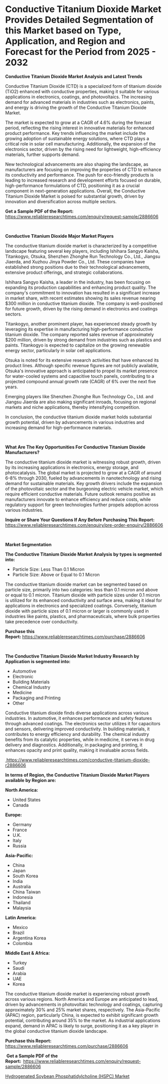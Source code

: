 <p><h1>Conductive Titanium Dioxide Market Provides Detailed Segmentation of this Market based on Type, Application, and Region and Forecast for the Period from 2025 - 2032</h1></p><p><strong>Conductive Titanium Dioxide Market Analysis and Latest Trends</strong></p>
<p><p>Conductive Titanium Dioxide (CTD) is a specialized form of titanium dioxide (TiO2) enhanced with conductive properties, making it suitable for various applications in electronics, coatings, and photovoltaics. The increasing demand for advanced materials in industries such as electronics, paints, and energy is driving the growth of the Conductive Titanium Dioxide Market.</p><p>The market is expected to grow at a CAGR of 4.6% during the forecast period, reflecting the rising interest in innovative materials for enhanced product performance. Key trends influencing the market include the growing adoption of sustainable energy solutions, where CTD plays a critical role in solar cell manufacturing. Additionally, the expansion of the electronics sector, driven by the rising need for lightweight, high-efficiency materials, further supports demand.</p><p>New technological advancements are also shaping the landscape, as manufacturers are focusing on improving the properties of CTD to enhance its conductivity and performance. The push for eco-friendly products is leading to increased research and development efforts focused on durable, high-performance formulations of CTD, positioning it as a crucial component in next-generation applications. Overall, the Conductive Titanium Dioxide Market is poised for substantial growth, driven by innovation and diversification across multiple sectors.</p></p>
<p><strong>Get a Sample PDF of the Report:&nbsp;</strong> <a href="https://www.reliableresearchtimes.com/enquiry/request-sample/2886606?utm_campaign=2204&utm_medium=2&utm_source=Github&utm_content=ia&utm_term=13032025&utm_id=conductive-titanium-dioxide">https://www.reliableresearchtimes.com/enquiry/request-sample/2886606</a></p>
<p>&nbsp;</p>
<p><strong>Conductive Titanium Dioxide Major Market Players</strong></p>
<p><p>The conductive titanium dioxide market is characterized by a competitive landscape featuring several key players, including Ishihara Sangyo Kaisha, Titankogyo, Otsuka, Shenzhen Zhonghe Run Technology Co., Ltd., Jiangsu Jiaerda, and Xuzhou Jinya Powder Co., Ltd. These companies have established strong positions due to their technological advancements, extensive product offerings, and strategic collaborations.</p><p>Ishihara Sangyo Kaisha, a leader in the industry, has been focusing on expanding its production capabilities and enhancing product quality. The company's commitment to innovation has resulted in a significant increase in market share, with recent estimates showing its sales revenue nearing $300 million in conductive titanium dioxide. The company is well-positioned for future growth, driven by the rising demand in electronics and coatings sectors.</p><p>Titankogyo, another prominent player, has experienced steady growth by leveraging its expertise in manufacturing high-performance conductive titanium dioxide. The company reported sales revenue of approximately $200 million, driven by strong demand from industries such as plastics and paints. Titankogyo is expected to capitalize on the growing renewable energy sector, particularly in solar cell applications.</p><p>Otsuka is noted for its extensive research activities that have enhanced its product lines. Although specific revenue figures are not publicly available, Otsuka's innovative approach is anticipated to propel its market presence for water-cooled systems and capacitive touch panels, contributing to a projected compound annual growth rate (CAGR) of 6% over the next five years.</p><p>Emerging players like Shenzhen Zhonghe Run Technology Co., Ltd. and Jiangsu Jiaerda are also making significant inroads, focusing on regional markets and niche applications, thereby intensifying competition.</p><p>In conclusion, the conductive titanium dioxide market holds substantial growth potential, driven by advancements in various industries and increasing demand for high-performance materials.</p></p>
<p>&nbsp;</p>
<p><strong>What Are The Key Opportunities For Conductive Titanium Dioxide Manufacturers?</strong></p>
<p><p>The conductive titanium dioxide market is witnessing robust growth, driven by its increasing applications in electronics, energy storage, and photocatalysis. The global market is projected to grow at a CAGR of around 6-8% through 2030, fueled by advancements in nanotechnology and rising demand for sustainable materials. Key growth drivers include the expansion of the photovoltaic sector and the burgeoning electric vehicle market, which require efficient conductive materials. Future outlook remains positive as manufacturers innovate to enhance efficiency and reduce costs, while regulatory support for green technologies further propels adoption across various industries.</p></p>
<p><strong>Inquire or Share Your Questions If Any Before Purchasing This Report:</strong> <a href="https://www.reliableresearchtimes.com/enquiry/pre-order-enquiry/2886606?utm_campaign=2204&utm_medium=2&utm_source=Github&utm_content=ia&utm_term=13032025&utm_id=conductive-titanium-dioxide">https://www.reliableresearchtimes.com/enquiry/pre-order-enquiry/2886606</a></p>
<p>&nbsp;</p>
<p><strong>Market Segmentation</strong></p>
<p><strong>The Conductive Titanium Dioxide Market Analysis by types is segmented into:</strong></p>
<p><ul><li>Particle Size: Less Than 0.1 Micron</li><li>Particle Size: Above or Equal to 0.1 Micron</li></ul></p>
<p><p>The conductive titanium dioxide market can be segmented based on particle size, primarily into two categories: less than 0.1 micron and above or equal to 0.1 micron. Titanium dioxide with particle sizes under 0.1 micron is utilized for its enhanced conductivity and surface area, making it ideal for applications in electronics and specialized coatings. Conversely, titanium dioxide with particle sizes of 0.1 micron or larger is commonly used in industries like paints, plastics, and pharmaceuticals, where bulk properties take precedence over conductivity.</p></p>
<p><strong>Purchase this Report:&nbsp;</strong><a href="https://www.reliableresearchtimes.com/purchase/2886606?utm_campaign=2204&utm_medium=2&utm_source=Github&utm_content=ia&utm_term=13032025&utm_id=conductive-titanium-dioxide">https://www.reliableresearchtimes.com/purchase/2886606</a></p>
<p>&nbsp;</p>
<p><strong>The Conductive Titanium Dioxide Market Industry Research by Application is segmented into:</strong></p>
<p><ul><li>Automotive</li><li>Electronic</li><li>Building Materials</li><li>Chemical Industry</li><li>Medicine</li><li>Packaging and Printing</li><li>Other</li></ul></p>
<p><p>Conductive titanium dioxide finds diverse applications across various industries. In automotive, it enhances performance and safety features through advanced coatings. The electronics sector utilizes it for capacitors and sensors, delivering improved conductivity. In building materials, it contributes to energy efficiency and durability. The chemical industry benefits from its catalytic properties, while in medicine, it serves in drug delivery and diagnostics. Additionally, in packaging and printing, it enhances opacity and print quality, making it invaluable across fields.</p></p>
<p><a href="https://www.reliableresearchtimes.com/conductive-titanium-dioxide-r2886606?utm_campaign=2204&utm_medium=2&utm_source=Github&utm_content=ia&utm_term=13032025&utm_id=conductive-titanium-dioxide">&nbsp;https://www.reliableresearchtimes.com/conductive-titanium-dioxide-r2886606</a></p>
<p><strong>In terms of Region, the Conductive Titanium Dioxide Market Players available by Region are:</strong></p>
<p>
    <p> <strong> North America: </strong>
        <ul>
            <li>United States</li>
            <li>Canada</li>
        </ul>
        </p> 
    <p> <strong> Europe: </strong>
        <ul>
            <li>Germany</li>
            <li>France</li>
            <li>U.K.</li>
            <li>Italy</li>
            <li>Russia</li>
        </ul>
        </p> 
    <p> <strong> Asia-Pacific: </strong>
        <ul>
            <li>China</li>
            <li>Japan</li>
            <li>South Korea</li>
            <li>India</li>
            <li>Australia</li>
            <li>China Taiwan</li>
            <li>Indonesia</li>
            <li>Thailand</li>
            <li>Malaysia</li>
        </ul>
        </p> 
    <p> <strong> Latin America: </strong>
        <ul>
            <li>Mexico</li>
            <li>Brazil</li>
            <li>Argentina Korea</li>
            <li>Colombia</li>
        </ul>
        </p> 
    <p> <strong> Middle East & Africa: </strong>
        <ul>
            <li>Turkey</li>
            <li>Saudi</li>
            <li>Arabia</li>
            <li>UAE</li>
            <li>Korea</li>
        </ul>
    </p>
    </p>
<p><p>The conductive titanium dioxide market is experiencing robust growth across various regions. North America and Europe are anticipated to lead, driven by advancements in photovoltaic technology and coatings, capturing approximately 30% and 25% market shares, respectively. The Asia-Pacific (APAC) region, particularly China, is expected to exhibit significant growth potential, contributing around 35% to the market. As industrial applications expand, demand in APAC is likely to surge, positioning it as a key player in the global conductive titanium dioxide landscape.</p></p>
<p><strong>Purchase this Report: </strong><a href="https://www.reliableresearchtimes.com/purchase/2886606?utm_campaign=2204&utm_medium=2&utm_source=Github&utm_content=ia&utm_term=13032025&utm_id=conductive-titanium-dioxide">https://www.reliableresearchtimes.com/purchase/2886606</a></p>
<p>&nbsp;<strong>Get a Sample PDF of the Report:&nbsp;&nbsp;</strong><a href="https://www.reliableresearchtimes.com/enquiry/request-sample/2886606?utm_campaign=2204&utm_medium=2&utm_source=Github&utm_content=ia&utm_term=13032025&utm_id=conductive-titanium-dioxide">https://www.reliableresearchtimes.com/enquiry/request-sample/2886606</a></p>
<p><strong></strong></p>
<p><p><a href="https://github.com/tona7vba/Market-Research-Report-List-1/blob/main/hydrogenated-soybean-phosphatidylcholine-hspc-market.md?utm_campaign=2204&utm_medium=2&utm_source=Github&utm_content=ia&utm_term=13032025&utm_id=conductive-titanium-dioxide">Hydrogenated Soybean Phosphatidylcholine (HSPC) Market</a></p></p>